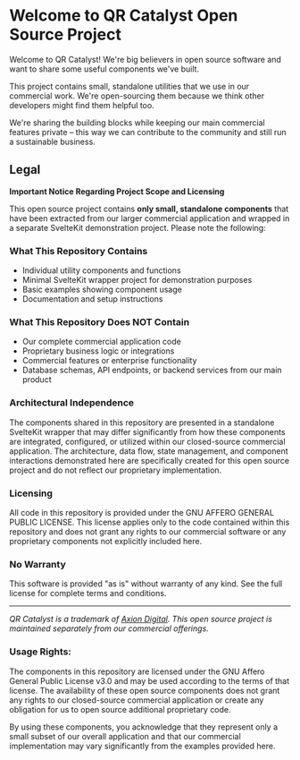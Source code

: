 # Welcome to QR Catalyst Open Source Project

Welcome to QR Catalyst! We're big believers in open source software and want to share some useful components we've built.

This project contains small, standalone utilities that we use in our commercial work. We're open-sourcing them because we think other developers might find them helpful too.

We're sharing the building blocks while keeping our main commercial features private – this way we can contribute to the community and still run a sustainable business.

## Legal

**Important Notice Regarding Project Scope and Licensing**

This open source project contains **only small, standalone components** that have been extracted from our larger commercial application and wrapped in a separate SvelteKit demonstration project. Please note the following:

### What This Repository Contains
- Individual utility components and functions
- Minimal SvelteKit wrapper project for demonstration purposes
- Basic examples showing component usage
- Documentation and setup instructions

### What This Repository Does NOT Contain
- Our complete commercial application code
- Proprietary business logic or integrations
- Commercial features or enterprise functionality
- Database schemas, API endpoints, or backend services from our main product

### Architectural Independence
The components shared in this repository are presented in a standalone SvelteKit wrapper that may differ significantly from how these components are integrated, configured, or utilized within our closed-source commercial application. The architecture, data flow, state management, and component interactions demonstrated here are specifically created for this open source project and do not reflect our proprietary implementation.

### Licensing
All code in this repository is provided under the GNU AFFERO GENERAL PUBLIC LICENSE. This license applies only to the code contained within this repository and does not grant any rights to our commercial software or any proprietary components not explicitly included here.

### No Warranty
This software is provided "as is" without warranty of any kind. See the full license for complete terms and conditions.

---

*QR Catalyst is a trademark of [Axion Digital](https://axiondigital.co). This open source project is maintained separately from our commercial offerings.*

### Usage Rights:

The components in this repository are licensed under the GNU Affero General Public License v3.0 and may be used according to the terms of that license. The availability of these open source components does not grant any rights to our closed-source commercial application or create any obligation for us to open source additional proprietary code.

By using these components, you acknowledge that they represent only a small subset of our overall application and that our commercial implementation may vary significantly from the examples provided here.